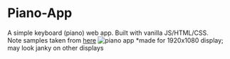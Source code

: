 # Piano-App
A simple keyboard (piano) web app. Built with vanilla JS/HTML/CSS. <br>
Note samples taken from [here](https://www.reddit.com/r/piano/comments/3u6ke7/heres_some_midi_and_mp3_files_for_individual/)
![piano app](https://user-images.githubusercontent.com/65668443/160260935-47481646-d928-4770-b80e-5c9e0d015f44.png)
*made for 1920x1080 display; may look janky on other displays
